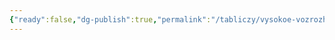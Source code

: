 ```yaml
---
{"ready":false,"dg-publish":true,"permalink":"/tabliczy/vysokoe-vozrozhdenie/malaya-madonna-kuper/","dgPassFrontmatter":true}
---
```



